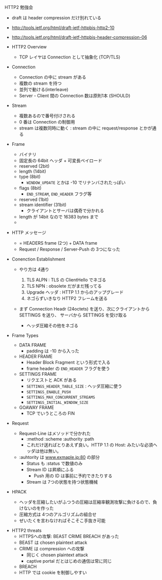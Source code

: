 HTTP2 勉強会

 - draft は header compression だけ別れている
 - http://tools.ietf.org/html/draft-ietf-httpbis-http2-10
 - http://tools.ietf.org/html/draft-ietf-httpbis-header-compression-06

 - HTTP2 Overview
   - TCP レイヤは Connection として抽象化 (TCP/TLS)

 - Connection
   - Connection の中に stream がある
   - 複数の stream を持つ
   - 並列で動ける(interleave)
   - Server - Client 間の Connection 数は原則1本 (SHOULD)

 - Stream
   - 複数あるので番号付けされる
   - 0 番は Connection の制御用
   - stream は複数同時に動く : stream の中に request/response とかが通る

 - Frame
   - バイナリ
   - 固定長の 64bit ヘッダ + 可変長ペイロード
   - reserved  (2bit)
   - length (14bit)
   - type (8bit)
     - `WINDOW_UPDATE` とかは -10 でリナンバされたっぽい
   - flags (8bit)
     - `END_STREAM`, `END_HEADER` フラグ等
   - reserved (1bit)
   - stream identifier (31bit)
     - クライアントとサーバは偶奇で分かれる
   - length が 14bit なので 16383 bytes まで
   - 

 - HTTP メッセージ
   - = HEADERS frame (2つ) + DATA frame
   - Request / Response / Server-Push の 3つになった

 - Conenction Establishment
   - やり方は 4通り
     1. TLS ALPN : TLS の ClientHello でネゴる
	 2. TLS NPN : obsolete だがまだ残ってる
	 3. Upgrade ヘッダ : HTTP 1.1 からのアップグレード
	 4. ネゴらずいきなり HTTP2 フレームを送る

   - まず Connection Headr (24octets) を送り、次にクライアントから SETTINGS を送り、
     サーバから SETTINGS を受け取る
	 - ヘッダ圧縮その他をネゴる

 - Frame Types
   - DATA FRAME
     - padding は -10 から入った
   - HEADER FRAME
     - Header Block Fragment という形式で入る
	 - frame header の `END_HEADER` フラグを使う
   - SETTINGS FRAME
     - リクエストと ACK がある
	 - `SETTINGS_HEADER_TABLE_SIZE` : ヘッダ圧縮に使う
	 - `SETTINGS_ENABLE_PUSH`
	 - `SETTINGS_MAX_CONCURRENT_STREAMS`
	 - `SETTINGS_INITIAL_WINDOW_SIZE`
   - GOAWAY FRAME
     - TCP でいうところの FIN

 - Request
   - Request-Line はメソッドで分かれた
     - :method :scheme :authority :path
	 - これだけ送ればとりあえず良い。HTTP 1.1 の Host: みたいな必須ヘッダは他は無い。
   - :auhtority は www.exmaple.jp:80 の部分
 	 - Status も :status で数値のみ
     - Stream ID は昇順にふる
	   - Push 用の ID は事前に予約できたりする
	 - Stream は 7つの状態を持つ状態機械

 - HPACK
   - ヘッダを圧縮したいがふつうの圧縮は圧縮率観測攻撃に負けるので、負けないのを作った
   - 圧縮方式は 4つのアルゴリズムの組合せ
   - ぜいたくを言わなければそこそこ手抜き可能


* HTTP2 threats
  - HTTPSへの攻撃: BEAST CRIME BREACH があった
  - BEAST は chosen plaintext attack
  - CRIME は compression への攻撃
    - 同じく chosen plaintext attack
	- captive portal だとはじめの通信は常に同じ
  - BREACH
  - HTTP では cookie を制御しやすい
  
